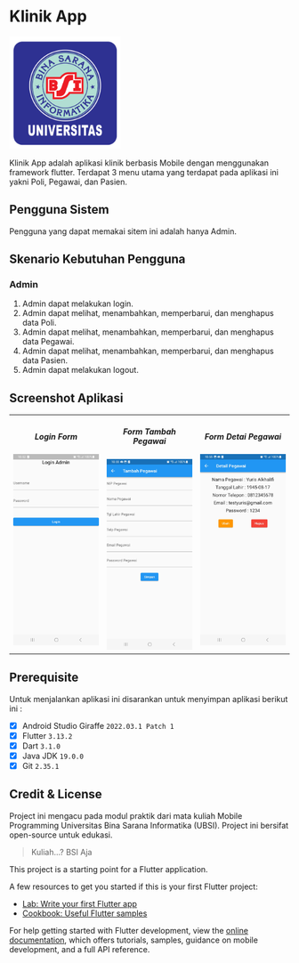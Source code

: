 # Klinik App
<img src="assets/img/logo_ubsi.png" width="200px"><br>

Klinik App adalah aplikasi klinik berbasis Mobile dengan menggunakan framework flutter. Terdapat 3 menu utama yang terdapat pada aplikasi ini yakni Poli, Pegawai, dan Pasien.

## Pengguna Sistem
Pengguna yang dapat memakai sitem ini adalah hanya Admin.

## Skenario Kebutuhan Pengguna
### Admin
<ol>
<li>Admin dapat melakukan login.</li>
<li>Admin dapat melihat, menambahkan, memperbarui, dan menghapus data Poli.</li>
<li>Admin dapat melihat, menambahkan, memperbarui, dan menghapus data Pegawai.</li>
<li>Admin dapat melihat, menambahkan, memperbarui, dan menghapus data Pasien.</li>
<li>Admin dapat melakukan logout.</li>
</ol>

## Screenshot Aplikasi
<table width="100%">
    <tbody>
    <tr>
    <td width="33%">
        <h5 style="text-align: center">Login Form</h5>
        <img src="assets/img/login_page.jpg"><br>
        </td>
    <td width="33%">
        <h5 style="text-align: center">Form Tambah Pegawai</h5>
        <img src="assets/img/pegawai_page.jpg"><br>
        </td>
    <td width="33%">
        <h5 style="text-align: center">Form Detai Pegawai</h5>
        <img src="assets/img/detail_pegawai_page.jpg"><br>
        </td>
        </tr>
        </tbody>
        </table>

## Prerequisite
Untuk menjalankan aplikasi ini disarankan untuk menyimpan aplikasi
berikut ini :
-[x] Android Studio Giraffe <code>2022.03.1 Patch 1</code>
-[x] Flutter <code>3.13.2</code>
-[x] Dart <code>3.1.0</code>
-[x] Java JDK <code>19.0.0</code>
-[x] Git <code>2.35.1</code>

## Credit & License
Project ini mengacu pada modul praktik dari mata kuliah Mobile Programming Universitas Bina Sarana Informatika (UBSI). Project ini bersifat open-source untuk edukasi.
<blockquote>Kuliah...? BSI Aja</blockquote>

This project is a starting point for a Flutter application.

A few resources to get you started if this is your first Flutter project:

- [Lab: Write your first Flutter app](https://docs.flutter.dev/get-started/codelab)
- [Cookbook: Useful Flutter samples](https://docs.flutter.dev/cookbook)

For help getting started with Flutter development, view the
[online documentation](https://docs.flutter.dev/), which offers tutorials,
samples, guidance on mobile development, and a full API reference.
